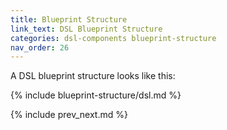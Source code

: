 ```yaml
---
title: Blueprint Structure
link_text: DSL Blueprint Structure
categories: dsl-components blueprint-structure
nav_order: 26
---
```


A DSL blueprint structure looks like this:

{% include blueprint-structure/dsl.md %}

{% include prev_next.md %}
